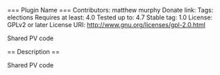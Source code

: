 === Plugin Name ===
Contributors: matthew murphy
Donate link: 
Tags: elections
Requires at least: 4.0
Tested up to: 4.7
Stable tag: 1.0
License: GPLv2 or later
License URI: http://www.gnu.org/licenses/gpl-2.0.html

Shared PV code

== Description ==

Shared PV code
